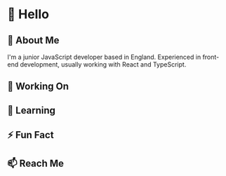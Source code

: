 # 👋 Hello
## 💬 About Me
I'm a junior JavaScript developer based in England. Experienced in front-end development, usually working with React and TypeScript.

## 🔭 Working On
## 🌱 Learning
## ⚡ Fun Fact
## 📫 Reach Me 
